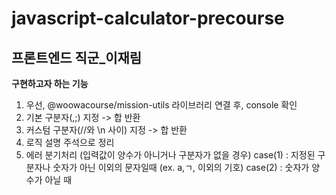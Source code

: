 # javascript-calculator-precourse
## 프론트엔드 직군_이재림
**구현하고자 하는 기능**
1. 우선, @woowacourse/mission-utils 라이브러리 연결 후, console 확인
2. 기본 구분자(,;) 지정 -> 합 반환
3. 커스텀 구분자(//와 \n 사이) 지정 -> 합 반환
4. 로직 설명 주석으로 정리
5. 에러 분기처리 (입력값이 양수가 아니거나 구분자가 없을 경우)
   case(1) : 지정된 구분자나 숫자가 아닌 이외의 문자일때 (ex. a,ㄱ, 이외의 기호)
   case(2) : 숫자가 양수가 아닐 때
